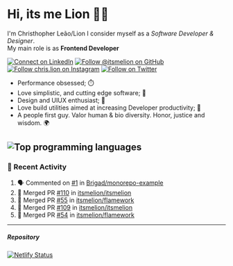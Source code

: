 # Hi, its me Lion 👋🦁

I'm Christhopher Leão/Lion
I consider myself as a _Software Developer & Designer_.<br/>My main role is as <b>Frontend Developer</b>
<br />

[![Connect on LinkedIn](https://img.shields.io/badge/--linkedin?label=LinkedIn&logo=LinkedIn&style=social)](https://www.linkedin.com/in/chrislion)
[![Follow @itsmelion on GitHub](https://img.shields.io/github/followers/itsmelion?label=follow%20%40itsmeLion&style=social)](https://github.com/itsmelion)
[![Follow chris.lion on Instagram](https://img.shields.io/badge/--instagram?label=@chris.lion&logo=Instagram&style=social)](https://instagram.com/chris.lion)
[![Follow on Twitter](https://img.shields.io/badge/--twitter?label=@ChrisLion_me&logo=Twitter&style=social)](https://twitter.com/chrislion_me)

- Performance obsessed; ⏱️
- Love simplistic, and cutting edge software; 📆
- Design and UIUX enthusiast; 🎨
- Love build utilities aimed at increasing Developer productivity; 🧰
- A people first guy. Valor human & bio diversity. Honor, justice and wisdom. 🌍

![Top programming languages](https://github-readme-stats.vercel.app/api/top-langs/?username=itsmelion&hide=php)
---
### 📰 Recent Activity

<!--START_SECTION:activity-->
1. 🗣 Commented on [#1](https://github.com//Brigad/monorepo-example/issues/1) in [Brigad/monorepo-example](https://github.com//Brigad/monorepo-example)
2. 🎉 Merged PR [#110](https://github.com//itsmelion/itsmelion/pull/110) in [itsmelion/itsmelion](https://github.com//itsmelion/itsmelion)
3. 🎉 Merged PR [#55](https://github.com//itsmelion/flamework/pull/55) in [itsmelion/flamework](https://github.com//itsmelion/flamework)
4. 🎉 Merged PR [#109](https://github.com//itsmelion/itsmelion/pull/109) in [itsmelion/itsmelion](https://github.com//itsmelion/itsmelion)
5. 🎉 Merged PR [#54](https://github.com//itsmelion/flamework/pull/54) in [itsmelion/flamework](https://github.com//itsmelion/flamework)
<!--END_SECTION:activity-->

___

##### Repository
[![Netlify Status](https://api.netlify.com/api/v1/badges/9e2e6136-1ab9-42fc-8d4e-188512d5d841/deploy-status)](https://app.netlify.com/sites/lion-portfolio/deploys)
